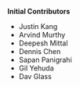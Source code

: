 **Initial Contributors** 

* Justin Kang
* Arvind Murthy
* Deepesh Mittal
* Dennis Chen
* Sapan Panigrahi
* Gil Yehuda
* Dav Glass  
